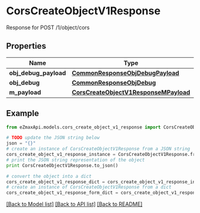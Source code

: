 # CorsCreateObjectV1Response

Response for POST /1/object/cors

## Properties

Name | Type | Description | Notes
------------ | ------------- | ------------- | -------------
**obj_debug_payload** | [**CommonResponseObjDebugPayload**](CommonResponseObjDebugPayload.md) |  | 
**obj_debug** | [**CommonResponseObjDebug**](CommonResponseObjDebug.md) |  | [optional] 
**m_payload** | [**CorsCreateObjectV1ResponseMPayload**](CorsCreateObjectV1ResponseMPayload.md) |  | 

## Example

```python
from eZmaxApi.models.cors_create_object_v1_response import CorsCreateObjectV1Response

# TODO update the JSON string below
json = "{}"
# create an instance of CorsCreateObjectV1Response from a JSON string
cors_create_object_v1_response_instance = CorsCreateObjectV1Response.from_json(json)
# print the JSON string representation of the object
print CorsCreateObjectV1Response.to_json()

# convert the object into a dict
cors_create_object_v1_response_dict = cors_create_object_v1_response_instance.to_dict()
# create an instance of CorsCreateObjectV1Response from a dict
cors_create_object_v1_response_form_dict = cors_create_object_v1_response.from_dict(cors_create_object_v1_response_dict)
```
[[Back to Model list]](../README.md#documentation-for-models) [[Back to API list]](../README.md#documentation-for-api-endpoints) [[Back to README]](../README.md)


